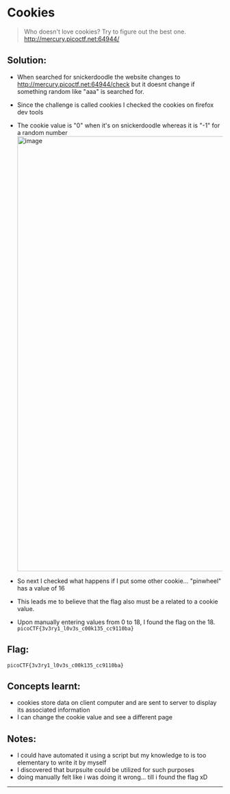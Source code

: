 # Cookies
> Who doesn't love cookies? Try to figure out the best one. http://mercury.picoctf.net:64944/


## Solution:

- When searched for snickerdoodle the website changes to http://mercury.picoctf.net:64944/check but it doesnt change if something random like "aaa" is searched for.
- Since the challenge is called cookies I checked the cookies on firefox dev tools
- The cookie value is "0" when it's on snickerdoodle whereas it is "-1" for a random number
  <img width="1919" height="1016" alt="image" src="https://github.com/user-attachments/assets/59408767-9c4a-4a1e-83a5-6497bc9c8f6d" />

- So next I checked what happens if I put some other cookie... "pinwheel" has a value of 16
- This leads me to believe that the flag also must be a related to a cookie value.
- Upon manually entering values from 0 to 18, I found the flag on the 18. `picoCTF{3v3ry1_l0v3s_c00k135_cc9110ba}`




## Flag:

```
picoCTF{3v3ry1_l0v3s_c00k135_cc9110ba}
```

## Concepts learnt:

- cookies store data on client computer and are sent to server to display its associated information
- I can change the cookie value and see a different page


## Notes:

- I could have automated it using a script but my knowledge to is too elementary to write it by myself
- I discovered that burpsuite could be utilized for such purposes
- doing manually felt like i was doing it wrong... till i found the flag xD



***
